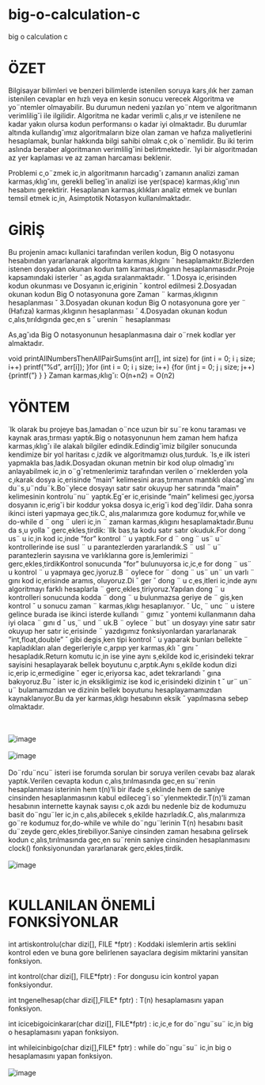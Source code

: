 # big-o-calculation-c
big o calculation c
# ÖZET
Bilgisayar bilimleri ve benzeri bilimlerde istenilen soruya kars¸ılık her zaman istenilen cevaplar en hızlı veya en kesin sonucu   verecek   Algoritma   ve   yo¨ntemler   olmayabilir.   Bu durumun  nedeni  yazılan  yo¨ntem  ve  algoritmanın  verimlilig˘i ile ilgilidir. Algoritma ne kadar verimli c¸alıs¸ır ve istenilene ne kadar yakın olursa kodun performansı o kadar iyi olmaktadır. Bu  durumlar  altında  kullandıg˘ımız  algoritmaların  bize  olan zaman ve hafıza maliyetlerini hesaplamak, bunlar hakkında bilgi sahibi olmak c¸ok o¨nemlidir. Bu iki terim aslında beraber algoritmanın verimlilig˘ini belirtmektedir. ˙Iyi bir algoritmadan az yer kaplaması ve az zaman harcaması beklenir.

Problemi    c¸o¨zmek    ic¸in    algoritmanın    harcadıg˘ı    zamanın analizi   zaman   karmas¸ıklıg˘ını,   gerekli   belleg˘in   analizi   ise yer(space)   karmas¸ıklıg˘ının   hesabını   gerektirir.   Hesaplanan karmas¸ıklıkları  analiz  etmek  ve  bunları  temsil  etmek  ic¸in, Asimptotik Notasyon kullanılmaktadır.

# GİRİŞ
Bu projenin amacı kullanici tarafından verilen kodun, Big O
notasyonu hesabından yararlanarak algoritma karmas¸ıklıgını ˘
hesaplamaktır.Bizlerden istenen dosyadan okunan kodun tam
karmas¸ıklıgının hesaplanmasıdır.Proje kapsamındaki isterler ˘
as¸agıda sıralanmaktadır. ˘
1.Dosya ic¸erisinden kodun okunması ve Dosyanın ic¸eriginin ˘
kontrol edilmesi
2.Dosyadan okunan kodun Big O notasyonuna gore Zaman ¨
karmas¸ıklıgının hesaplanması ˘
3.Dosyadan okunan kodun Big O notasyonuna gore yer ¨
(Hafıza) karmas¸ıklıgının hesaplanması ˘
4.Dosyadan okunan kodun c¸alıs¸tırıldıgında gec¸en s ˘ urenin ¨
hesaplanması

As¸ag˘ıda  Big  O  notasyonunun  hesaplanmasına  dair  o¨rnek kodlar yer almaktadır.

void printAllNumbersThenAllPairSums(int arr[], int size) for (int i = 0; i ¡ size; i++)
printf(”%d”, arr[i]);
}for (int i = 0; i ¡ size; i++)
{for (int j = 0; j ¡ size; j++)
{printf(”}
}
}
Zaman karmas¸ıklıg˘ı: O(n+n2) = O(n2)

# YÖNTEM
˙lk olarak bu projeye bas¸lamadan o¨nce uzun bir su¨re konu taraması ve kaynak aras¸tırması yaptık.Big o notasyonunun hem   zaman   hem   hafıza   karmas¸ıklıg˘ı   ile   alakalı   bilgiler edindik.Edindig˘imiz   bilgiler   sonucunda   kendimize   bir   yol haritası c¸izdik ve algoritmamızı olus¸turduk.
˙Is¸e ilk isteri yapmakla bas¸ladık.Dosyadan okunan metnin bir kod   olup   olmadıg˘ını   anlayabilmek   ic¸in   o¨g˘retmenlerimiz tarafından     verilen     o¨rneklerden     yola     c¸ıkarak     dosya ic¸erisinde  ”main”  kelimesini  aras¸tırmanın  mantıklı  olacag˘ını du¨s¸u¨ndu¨k.Bo¨ylece  dosyayı  satır  satır  okuyup  her  satırında ”main” kelimesinin kontrolu¨nu¨  yaptık.Eg˘er ic¸erisinde ”main” kelimesi  gec¸iyorsa  dosyanın  ic¸erig˘i  bir  koddur  yoksa  dosya ic¸erig˘i kod deg˘ildir.
Daha sonra ikinci isteri yapmaya gec¸tik.C¸ alıs¸malarımıza gore kodumuz for,while ve do-while d ¨ ong ¨ uleri ic¸in ¨
zaman karmas¸ıklıgını hesaplamaktadır.Bunu da s¸u yolla ˘
gerc¸ekles¸tirdik: ˙Ilk bas¸ta kodu satır satır okuduk.For
dong ¨ us¨ u ic¸in kod ic¸inde ”for” kontrol ¨ u yaptık.For d ¨ ong ¨ us¨ u¨
kontrollerinde ise susl ¨ u parantezlerden yararlandık.S ¨ usl ¨ u¨
parantezlerin sayısına ve varlıklarına gore is¸lemlerimizi ¨
gerc¸ekles¸tirdikKontrol sonucunda ”for” bulunuyorsa ic¸ic¸e
for dong ¨ us¨ u kontrol ¨ u yapmaya gec¸iyoruz.B ¨ oylece for ¨
dong ¨ us¨ un¨ un varlı ¨ gını kod ic¸erisinde aramıs¸ oluyoruz.Di ˘ ger ˘
dong ¨ u c¸es¸itleri ic¸inde aynı algoritmayı farklı hesaplarla ¨
gerc¸ekles¸tiriyoruz.Yapılan dong ¨ u kontrolleri sonucunda kodda ¨
dong ¨ u bulunmazsa geriye de ¨ gis¸ken kontrol ˘ u sonucu zaman ¨
karmas¸ıklıgı hesaplanıyor. ˘
Uc¸ ¨ unc ¨ u istere gelince burada ise ikinci isterde kullandı ¨ gımız ˘
yontemi kullanmanın daha iyi olaca ¨ gını d ˘ us¸¨ und ¨ uk.B ¨ oylece ¨
but¨ un dosyayı yine satır satır okuyup her satır ic¸erisinde ¨
yazdıgımız fonksiyonlardan yararlanarak ”int,float,double” ˘
gibi degis¸ken tipi kontrol ˘ u yaparak bunları bellekte ¨
kapladıkları alan degerleriyle c¸arpıp yer karmas¸ıklı ˘ gını ˘
hesapladık.Return komutu ic¸in ise yine aynı s¸ekilde kod
ic¸erisindeki tekrar sayisini hesaplayarak bellek boyutunu
c¸arptık.Aynı s¸ekilde kodun dizi ic¸erip ic¸ermedigine ˘
eger ic¸eriyorsa kac¸ adet tekrarlandı ˘ gına bakıyoruz.Bu ˘
ister ic¸in eksikligimiz ise kod ic¸erisindeki dizinin t ˘ ur¨ un¨ u¨
bulamamızdan ve dizinin bellek boyutunu hesaplayamamızdan
kaynaklanıyor.Bu da yer karmas¸ıklıgı hesabının eksik ˘
yapılmasına sebep olmaktadır.

<br></br>
![image](https://user-images.githubusercontent.com/73225797/221414665-4063b2c3-13d1-44b5-8e31-473e955eb8d8.png)
<br></br>
![image](https://user-images.githubusercontent.com/73225797/221414682-bdbcc25a-68dc-4ed0-bd7c-0796d4b04279.png)
<br></br>
Do¨rdu¨ncu¨  isteri ise forumda sorulan bir soruya verilen cevabı baz   alarak   yaptık.Verilen   cevapta   kodun   c¸alıs¸tırılmasında gec¸en  su¨renin  hesaplanması  isterinin  hem  t(n)’li  bir  ifade s¸eklinde hem de saniye cinsinden hesaplanmasının kabul edileceg˘i  so¨ylenmektedir.T(n)’li  zaman  hesabının  internette kaynak  sayısı  c¸ok  azdı  bu  nedenle  biz  de  kodumuzu  basit do¨ngu¨ler ic¸in c¸alıs¸abilecek s¸ekilde hazırladık.C¸ alıs¸malarımıza go¨re   kodumuz   for,do-while   ve   while   do¨ngu¨lerinin   T(n) hesabını  basit  du¨zeyde  gerc¸ekles¸tirebiliyor.Saniye  cinsinden zaman hesabına gelirsek kodun c¸alıs¸tırılmasında gec¸en su¨renin saniye cinsinden hesaplanmasını clock() fonksiyonundan yararlanarak gerc¸ekles¸tirdik.
<br></br>
![image](https://user-images.githubusercontent.com/73225797/221414713-b3a6b9cc-f1b7-4d37-9de7-5d27ff4659e9.png)
<br></br>

# KULLANILAN ÖNEMLİ FONKSİYONLAR
int artiskontrolu(char dizi[], FILE *fptr) : Koddaki islemlerin artis seklini kontrol eden ve buna gore belirlenen sayaclara degisim miktarini yansitan fonksiyon.

int kontrol(char dizi[], FILE*fptr) : For dongusu icin kontrol yapan fonksiyondur.

int tngenelhesap(char dizi[],FILE* fptr) : T(n) hesaplamasını yapan fonksiyon.

int   icicebigoicinkarar(char   dizi[],   FILE*fptr)   :   ic¸ic¸e   for do¨ngu¨su¨  ic¸in big o hesaplamasını yapan fonksiyon.

int whileicinbigo(char dizi[],FILE* fptr) : while do¨ngu¨su¨  ic¸in big o hesaplamasını yapan fonksiyon.
<br></br>
![image](https://user-images.githubusercontent.com/73225797/221414805-6ef0cd38-fa80-4f04-a2dc-9ced3989e446.png)

